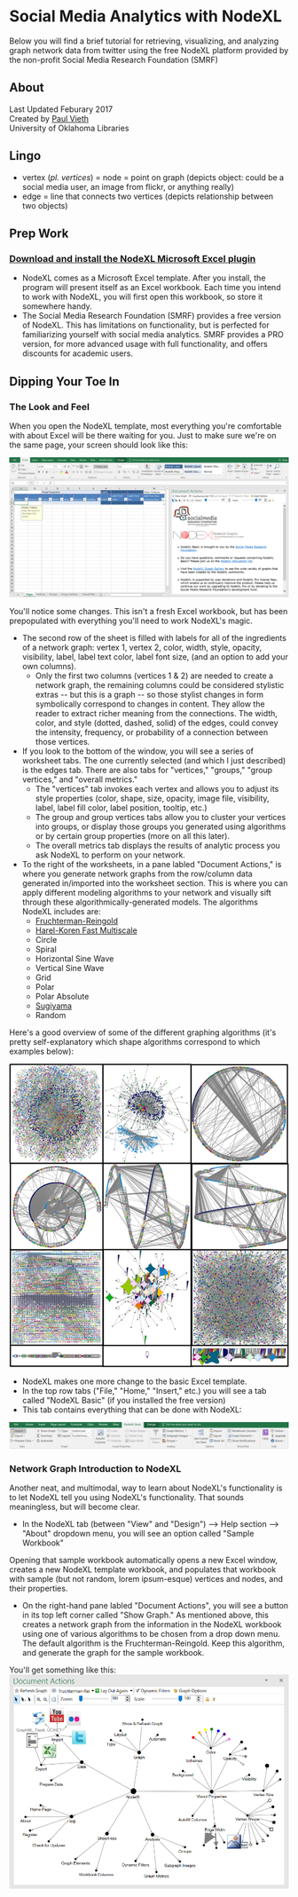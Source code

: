 # Social Media Analytics with NodeXL
Below you will find a brief tutorial for retrieving, visualizing, and analyzing graph network data from twitter using the free NodeXL platform provided by the non-profit Social Media Research Foundation (SMRF)

## About
Last Updated Feburary 2017  
Created by [Paul Vieth](http://paulkelleyvieth.org/)  
University of Oklahoma Libraries

## Lingo
* vertex (_pl. vertices_) = node = point on graph (depicts object: could be a social media user, an image from flickr, or anything really)
* edge = line that connects two vertices (depicts relationship between two objects)

## Prep Work
### [Download and install the NodeXL Microsoft Excel plugin](http://www.smrfoundation.org/nodexl/installation/)
* NodeXL comes as a Microsoft Excel template. After you install, the program will present itself as an Excel workbook. Each time you intend to work with NodeXL, you will first open this workbook, so store it somewhere handy.
* The Social Media Research Foundation (SMRF) provides a free version of NodeXL. This has limitations on functionality, but is perfected for familiarizing yourself with social media analytics. SMRF provides a PRO version, for more advanced usage with full functionality, and offers discounts for academic users.

## Dipping Your Toe In
### The Look and Feel
When you open the NodeXL template, most everything you're comfortable with about Excel will be there waiting for you.
Just to make sure we're on the same page, your screen should look like this:

![NodeXL Screen Layout](/images/netpres01.PNG)

You'll notice some changes. This isn't a fresh Excel workbook, but has been prepopulated with everything you'll need to work NodeXL's magic.
* The second row of the sheet is filled with labels for all of the ingredients of a network graph: vertex 1, vertex 2, color, width, style, opacity, visibility, label, label text color, label font size, (and an option to add your own columns).
  * Only the first two columns (vertices 1 & 2) are needed to create a network graph, the remaining columns could be considered stylistic extras -- but this is a graph -- so those stylist changes in form symbolically correspond to changes in content. They allow the reader to extract richer meaning from the connections. The width, color, and style (dotted, dashed, solid) of the edges, could convey the intensity, frequency, or probability of a connection between those vertices.
* If you look to the bottom of the window, you will see a series of worksheet tabs. The one currently selected (and which I just described) is the edges tab. There are also tabs for "vertices," "groups," "group vertices," and "overall metrics."
  * The "vertices" tab invokes each vertex and allows you to adjust its style properties (color, shape, size, opacity, image file, visibility, label, label fill color, label position, tooltip, etc.)
  * The group and group vertices tabs allow you to cluster your vertices into groups, or display those groups you generated using algorithms or by certain group properties (more on all this later).
  * The overall metrics tab displays the results of analytic process you ask NodeXL to perform on your network.
* To the right of the worksheets, in a pane labled "Document Actions," is where you generate network graphs from the row/column data generated in/imported into the worksheet section. This is where you can apply different modeling algorithms to your network and visually sift through these algorithmically-generated models. The algorithms NodeXL includes are:
  * [Fruchterman-Reingold](https://en.wikipedia.org/wiki/Force-directed_graph_drawing)
  * [Harel-Koren Fast Multiscale](https://www.researchgate.net/figure/220875983_fig1_Figure-1-a-Harel-Koren-HK-fast-multi-scale-layout-of-a-clustered-network-of-Twitter)
  * Circle
  * Spiral
  * Horizontal Sine Wave
  * Vertical Sine Wave
  * Grid
  * Polar
  * Polar Absolute
  * [Sugiyama](http://www.cs.usyd.edu.au/~shhong/fab.pdf)
  * Random

Here's a good overview of some of the different graphing algorithms (it's pretty self-explanatory which shape algorithms correspond to which examples below):

![Graph Algorithm Example Images](/images/netpres02.png)

* NodeXL makes one more change to the basic Excel template.
 * In the top row tabs ("File," "Home," "Insert," etc.) you will see a tab called "NodeXL Basic" (if you installed the free version)
 * This tab contains everything that can be done with NodeXL:

![NodeXL functions](/images/netpres03.PNG)

### Network Graph Introduction to NodeXL
Another neat, and multimodal, way to learn about NodeXL's functionality is to let NodeXL tell you using NodeXL's functionality. That sounds meaningless, but will become clear.
  
* In the NodeXL tab (between "View" and "Design") --> Help section --> "About" dropdown menu, you will see an option called "Sample Workbook"

Opening that sample workbook automatically opens a new Excel window, creates a new NodeXL template workbook, and populates that workbook with sample (but not random, lorem ipsum-esque) vertices and nodes, and their properties.

* On the right-hand pane labled "Document Actions", you will see a button in its top left corner called "Show Graph." As mentioned above, this creates a network graph from the information in the NodeXL workbook using one of various algorithms to be chosen from a drop down menu. The default algorithm is the Fruchterman-Reingold. Keep this algorithm, and generate the graph for the sample workbook.

You'll get something like this:
![NodeXL Functionality Graph](/images/netpres04.PNG)


